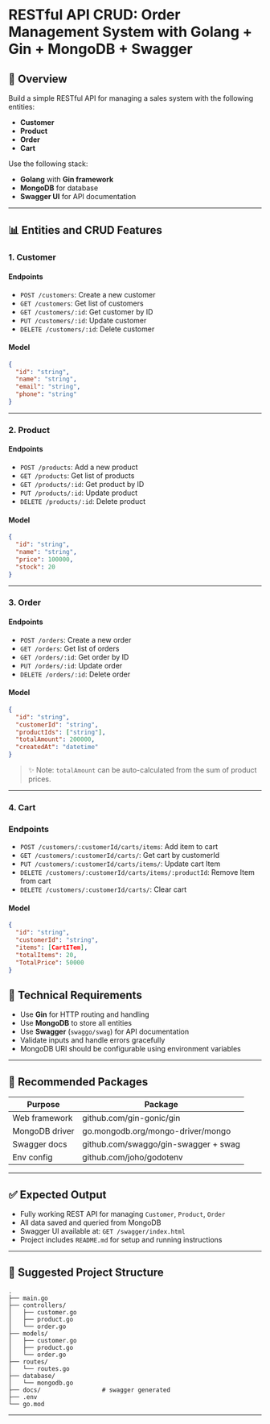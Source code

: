 # RESTful API CRUD: Order Management System with Golang + Gin + MongoDB + Swagger

## 🌟 Overview

Build a simple RESTful API for managing a sales system with the following entities:

* **Customer**
* **Product**
* **Order**
* **Cart**

Use the following stack:

* **Golang** with **Gin framework**
* **MongoDB** for database
* **Swagger UI** for API documentation

---

## 📊 Entities and CRUD Features

### 1. Customer

#### Endpoints

* `POST /customers`: Create a new customer
* `GET /customers`: Get list of customers
* `GET /customers/:id`: Get customer by ID
* `PUT /customers/:id`: Update customer
* `DELETE /customers/:id`: Delete customer

#### Model

```json
{
  "id": "string",
  "name": "string",
  "email": "string",
  "phone": "string"
}
```

---

### 2. Product

#### Endpoints

* `POST /products`: Add a new product
* `GET /products`: Get list of products
* `GET /products/:id`: Get product by ID
* `PUT /products/:id`: Update product
* `DELETE /products/:id`: Delete product

#### Model

```json
{
  "id": "string",
  "name": "string",
  "price": 100000,
  "stock": 20
}
```

---

### 3. Order

#### Endpoints

* `POST /orders`: Create a new order
* `GET /orders`: Get list of orders
* `GET /orders/:id`: Get order by ID
* `PUT /orders/:id`: Update order
* `DELETE /orders/:id`: Delete order

#### Model

```json
{
  "id": "string",
  "customerId": "string",
  "productIds": ["string"],
  "totalAmount": 200000,
  "createdAt": "datetime"
}
```

> ✨ Note: `totalAmount` can be auto-calculated from the sum of product prices.

---
### 4. Cart

### Endpoints

* `POST /customers/:customerId/carts/items`: Add item to cart 
* `GET /customers/:customerId/carts/`: Get cart by customerId
* `PUT /customers/:customerId/carts/items/`: Update cart Item 
* `DELETE /customers/:customerId/carts/items/:productId`: Remove Item from cart
* `DELETE /customers/:customerId/carts/`: Clear cart

#### Model

```json
{
  "id": "string",
  "customerId": "string",
  "items": [CartITem],
  "totalItems": 20,
  "TotalPrice": 50000
}
```
## 📃 Technical Requirements

* Use **Gin** for HTTP routing and handling
* Use **MongoDB** to store all entities
* Use **Swagger** (`swaggo/swag`) for API documentation
* Validate inputs and handle errors gracefully
* MongoDB URI should be configurable using environment variables

---

## 🔧 Recommended Packages

| Purpose        | Package                              |
| -------------- | ------------------------------------ |
| Web framework  | github.com/gin-gonic/gin             |
| MongoDB driver | go.mongodb.org/mongo-driver/mongo    |
| Swagger docs   | github.com/swaggo/gin-swagger + swag |
| Env config     | github.com/joho/godotenv             |

---

## ✅ Expected Output

* Fully working REST API for managing `Customer`, `Product`, `Order`
* All data saved and queried from MongoDB
* Swagger UI available at: `GET /swagger/index.html`
* Project includes `README.md` for setup and running instructions

---

## 📂 Suggested Project Structure

```
.
├── main.go
├── controllers/
│   ├── customer.go
│   ├── product.go
│   └── order.go
├── models/
│   ├── customer.go
│   ├── product.go
│   └── order.go
├── routes/
│   └── routes.go
├── database/
│   └── mongodb.go
├── docs/                 # swagger generated
├── .env
└── go.mod
```

---

